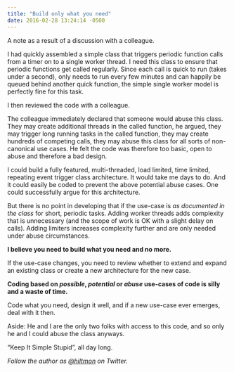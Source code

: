 ```yaml
---
title: "Build only what you need"
date: 2016-02-28 13:24:14 -0500
---
```


<span class="light">A note as a result of a discussion with a colleague.</span>

I had quickly assembled a simple class that triggers periodic function calls from a timer on to a single worker thread. I need this class to ensure that periodic functions get called regularly. Since each call is quick to run (takes under a second), only needs to run every few minutes and can happily be queued behind another quick function, the simple single worker model is perfectly fine for this task.

I then reviewed the code with a colleague.

The colleague immediately declared that someone would abuse this class. They may create additional threads in the called function, he argued, they may trigger long running tasks in the called function, they may create hundreds of competing calls, they may abuse this class for all sorts of non-canonical use cases. He felt the code was therefore too basic, open to abuse and therefore a bad design.

I could build a fully featured, multi-threaded, load limited, time limited, repeating event trigger class architecture. It would take me days to do. And it could easily be coded to prevent the above potential abuse cases. One could successfully argue for this architecture.

But there is no point in developing that if the use-case is *as documented in the class* for short, periodic tasks. Adding worker threads adds complexity that is unnecessary (and the scope of work is OK with a slight delay on calls). Adding limiters increases complexity further and are only needed under abuse circumstances.

**I believe you need to build what you need and no more.**

If the use-case changes, you need to review whether to extend and expand an existing class or create a new architecture for the new case.

**Coding based on *possible*, *potential* or *abuse* use-cases of code is silly and a waste of time.**

Code what you need, design it well, and if a new use-case ever emerges, deal with it then.

<span class="light">Aside: He and I are the only two folks with access to this code, and so only he and I could abuse the class anyways.</span>

“Keep It Simple Stupid”, all day long.

*Follow the author as [@hiltmon](https://twitter.com/hiltmon) on Twitter.*
